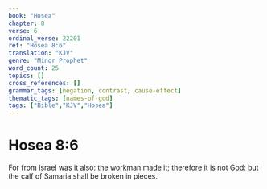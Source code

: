 ```yaml
---
book: "Hosea"
chapter: 8
verse: 6
ordinal_verse: 22201
ref: "Hosea 8:6"
translation: "KJV"
genre: "Minor Prophet"
word_count: 25
topics: []
cross_references: []
grammar_tags: [negation, contrast, cause-effect]
thematic_tags: [names-of-god]
tags: ["Bible","KJV","Hosea"]
---
```


# Hosea 8:6

For from Israel was it also: the workman made it; therefore it is not God: but the calf of Samaria shall be broken in pieces.
